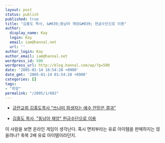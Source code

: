 ```yaml
---
layout: post
status: publish
published: true
title: "김홍도 목사, &#039;동남아 재앙&#039; 헌금수단으로 이용"
author:
  display_name: Kay
  login: Kay
  email: iam@hannal.net
  url: ''
author_login: Kay
author_email: iam@hannal.net
wordpress_id: 500
wordpress_url: http://blog.hannal.com/wp/?p=500
date: '2005-01-14 10:54:28 +0900'
date_gmt: '2005-01-14 01:54:28 +0900'
categories: []
tags:
- "희망"
permalink: "/2005/1/602"
---
```

<ul>
<li /><a href="http://news.naver.com/news/read.php?mode=LSD&office_id=081&article_id=0000028023&section_id=102&menu_id=102">금란교회 김홍도목사 “쓰나미 희생자는 예수 안믿은 결과”</a></p>
<li /><a href="http://news.naver.com/news/read.php?mode=LSD&office_id=002&article_id=0000015888&section_id=102&menu_id=102">김홍도 목사, "동남아 재앙" 헌금수단으로 이용</a></ul>
<p>이 사람을 보면 온라인 게임이 생각난다. 혹시 면죄부라는 유료 아이템을 판매하지는 않을려나? 축복 2배 유료 아이템이라던지.</p>
